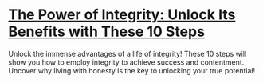 
# [The Power of Integrity: Unlock Its Benefits with These 10 Steps](https://www.mindhaste.com/t/integrity/the-power-of-integrity-unlock-its-benefits-with-these-10-steps-490)

Unlock the immense advantages of a life of integrity! These 10 steps will show you how to employ integrity to achieve success and contentment. Uncover why living with honesty is the key to unlocking your true potential!
    